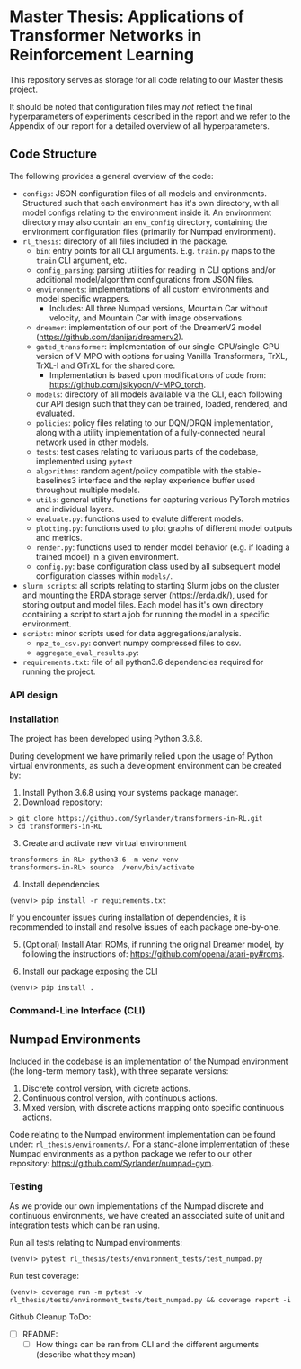 # Master Thesis: Applications of Transformer Networks in Reinforcement Learning
This repository serves as storage for all code relating to our Master thesis project.

It should be noted that configuration files may *not* reflect the final hyperparameters of experiments described in the report and we refer to the Appendix of our report for a detailed overview of all hyperparameters.

## Code Structure
The following provides a general overview of the code:
* `configs`: JSON configuration files of all models and environments. Structured such that each environment has it's own directory, with all model configs relating to the environment inside it. An environment directory may also contain an `env_config` directory, containing the environment configuration files (primarily for Numpad environment).
* `rl_thesis`: directory of all files included in the package.
    * `bin`: entry points for all CLI arguments. E.g. `train.py` maps to the `train` CLI argument, etc.
    * `config_parsing`: parsing utilities for reading in CLI options and/or additional model/algorithm configurations from JSON files.
    * `environments`: implementations of all custom environments and model specific wrappers.
        * Includes: All three Numpad versions, Mountain Car without velocity, and Mountain Car with image observations.
    * `dreamer`: implementation of our port of the DreamerV2 model (https://github.com/danijar/dreamerv2).
    * `gated_transformer`: implementation of our single-CPU/single-GPU version of V-MPO with options for using Vanilla Transformers, TrXL, TrXL-I and GTrXL for the shared core.
        * Implementation is based upon modifications of code from: https://github.com/jsikyoon/V-MPO_torch.
    * `models`: directory of all models available via the CLI, each following our API design such that they can be trained, loaded, rendered, and evaluated.
    * `policies`: policy files relating to our DQN/DRQN implementation, along with a utility implementation of a fully-connected neural network used in other models.
    * `tests`: test cases relating to variuous parts of the codebase, implemented using `pytest`
    * `algorithms`: random agent/policy compatible with the stable-baselines3 interface and the replay experience buffer used throughout multiple models.
    * `utils`: general utility functions for capturing various PyTorch metrics and individual layers.
    * `evaluate.py`: functions used to evalute different models.
    * `plotting.py`: functions used to plot graphs of different model outputs and metrics.
    * `render.py`: functions used to render model behavior (e.g. if loading a trained mdoel) in a given environment.
    * `config.py`: base configuration class used by all subsequent model configuration classes within `models/`.
* `slurm_scripts`: all scripts relating to starting Slurm jobs on the cluster and mounting the ERDA storage server (https://erda.dk/), used for storing output and model files. Each model has it's own directory containing a script to start a job for running the model in a specific environment.
* `scripts`: minor scripts used for data aggregations/analysis.
    * `npz_to_csv.py`: convert numpy compressed files to csv.
    * `aggregate_eval_results.py`: 
* `requirements.txt`: file of all python3.6 dependencies required for running the project.

### API design


### Installation
The project has been developed using Python 3.6.8.

During development we have primarily relied upon the usage of Python virtual environments, as such a development environment can be created by:
1. Install Python 3.6.8 using your systems package manager.
2. Download repository:
```
> git clone https://github.com/Syrlander/transformers-in-RL.git
> cd transformers-in-RL
```
3. Create and activate new virtual environment
```
transformers-in-RL> python3.6 -m venv venv
transformers-in-RL> source ./venv/bin/activate
```
4. Install dependencies
```
(venv)> pip install -r requirements.txt
```
If you encounter issues during installation of dependencies, it is recommended to install and resolve issues of each package one-by-one.

5. (Optional) Install Atari ROMs, if running the original Dreamer model, by following the instructions of: https://github.com/openai/atari-py#roms.

6. Install our package exposing the CLI
```
(venv)> pip install .
```

### Command-Line Interface (CLI)


## Numpad Environments
Included in the codebase is an implementation of the Numpad environment (the long-term memory task), with three separate versions:
1. Discrete control version, with dicrete actions.
2. Continuous control version, with continuous actions.
3. Mixed version, with discrete actions mapping onto specific continuous actions.

Code relating to the Numpad environment implementation can be found under: `rl_thesis/environments/`. For a stand-alone implementation of these Numpad environments as a python package we refer to our other repository: https://github.com/Syrlander/numpad-gym.

### Testing
As we provide our own implementations of the Numpad discrete and continuous environments, we have created an associated suite of unit and integration tests which can be ran using.

Run all tests relating to Numpad environments:
```
(venv)> pytest rl_thesis/tests/environment_tests/test_numpad.py
```

Run test coverage:
```
(venv)> coverage run -m pytest -v rl_thesis/tests/environment_tests/test_numpad.py && coverage report -i
```


Github Cleanup ToDo:
* [ ] README:
  * [ ] How things can be ran from CLI and the different arguments (describe what they mean)
